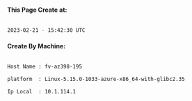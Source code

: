 
   
#### This Page Create at:

```bash

2023-02-21 - 15:42:30 UTC

```

#### Create By Machine:

```bash

Host Name : fv-az398-195

platform  : Linux-5.15.0-1033-azure-x86_64-with-glibc2.35

Ip Local  : 10.1.114.1

```

